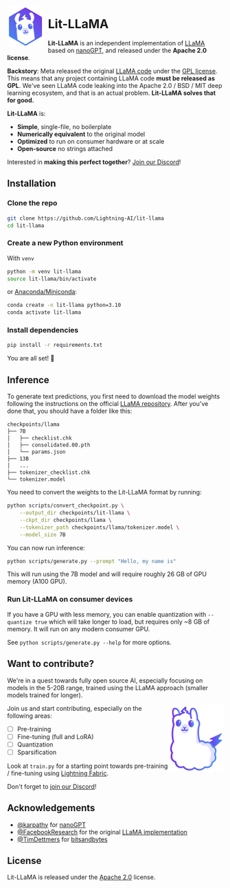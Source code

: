
<img align="left" style="padding-right: 10px; padding-top: 30px" src="assets/Lit_LLaMA_Badge3x.png" alt="Lit-LLaMA" width="85"/>

<br/>

<!--
[![Discord](https://img.shields.io/discord/1077906959069626439?style=plastic)](https://discord.gg/VptPCZkGNa)
[![license](https://img.shields.io/badge/License-Apache%202.0-blue.svg)](https://github.com/Lightning-AI/lit-llama/blob/master/LICENSE)
-->

# Lit-LLaMA ️

**Lit-LLaMA** is an independent implementation of [LLaMA](<https://github.com/facebookresearch/llama>) based on [nanoGPT](<https://github.com/karpathy/nanoGPT>), and released under the **Apache 2.0 license**.

**Backstory**: Meta released the original [LLaMA code](https://github.com/facebookresearch/llama) under the [GPL license](https://github.com/facebookresearch/llama/blob/main/LICENSE).
This means that any project containing LLaMA code **must be released as GPL**. We've seen LLaMA code leaking into the Apache 2.0 / BSD / MIT deep learning ecosystem, and that is an actual problem. **Lit-LLaMA solves that for good.**

**Lit-LLaMA** is:

- **Simple**, single-file, no boilerplate
- **Numerically equivalent** to the original model
- **Optimized** to run on consumer hardware or at scale
- **Open-source** no strings attached

Interested in **making this perfect together**? [Join our Discord](https://discord.gg/VptPCZkGNa)!

## Installation

### Clone the repo

```bash
git clone https://github.com/Lightning-AI/lit-llama
cd lit-llama
```

### Create a new Python environment

With `venv`

```bash
python -m venv lit-llama
source lit-llama/bin/activate
```

or [Anaconda/Miniconda](https://docs.conda.io/en/latest/miniconda.html):

```bash
conda create -n lit-llama python=3.10
conda activate lit-llama
```

### Install dependencies

```bash
pip install -r requirements.txt
```

You are all set! 🎉

## Inference

To generate text predictions, you first need to download the model weights following the instructions on the official [LLaMA repository](https://github.com/facebookresearch/llama). After you've done that, you should have a folder like this:

```text
checkpoints/llama
├── 7B
│   ├── checklist.chk
│   ├── consolidated.00.pth
│   └── params.json
├── 13B
│   ...
├── tokenizer_checklist.chk
└── tokenizer.model
```

You need to convert the weights to the Lit-LLaMA format by running:

```bash
python scripts/convert_checkpoint.py \
    --output_dir checkpoints/lit-llama \
    --ckpt_dir checkpoints/llama \
    --tokenizer_path checkpoints/llama/tokenizer.model \
    --model_size 7B
```

You can now run inference:

```bash
python scripts/generate.py --prompt "Hello, my name is"
```

This will run using the 7B model and will require roughly 26 GB of GPU memory (A100 GPU).

### Run Lit-LLaMA on consumer devices

If you have a GPU with less memory, you can enable quantization with `--quantize true` which will take longer to load, but requires only ~8 GB of memory. It will run on any modern consumer GPU.

See `python scripts/generate.py --help` for more options.

## Want to contribute?

We're in a quest towards fully open source AI, especially focusing on models in the 5-20B range, trained using the LLaMA approach (smaller models trained for longer).

<img align="right" src="assets/Lit_LLaMA_Illustration3x.png" alt="Lit-LLaMA" width="128"/>

Join us and start contributing, especially on the following areas:

- [ ] Pre-training
- [ ] Fine-tuning (full and LoRA)
- [ ] Quantization
- [ ] Sparsification

Look at `train.py` for a starting point towards pre-training / fine-tuning using [Lightning Fabric](https://lightning.ai/docs/fabric/stable/).

Don't forget to [join our Discord](https://discord.gg/VptPCZkGNa)!

## Acknowledgements

- [@karpathy](https://github.com/karpathy) for [nanoGPT](https://github.com/karpathy/nanoGPT)
- [@FacebookResearch](https://github.com/facebookresearch) for the original [LLaMA implementation](https://github.com/facebookresearch/llama)
- [@TimDettmers](https://github.com/TimDettmers) for [bitsandbytes](https://github.com/TimDettmers/bitsandbytes)

## License

Lit-LLaMA is released under the [Apache 2.0](https://github.com/Lightning-AI/lightning-llama/blob/main/LICENSE) license.
